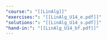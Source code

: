 ```yaml
---
"course:": "[[LinAlg]]"
"exercises:": "[[LinAlg_U14_e.pdf]]"
"solutions:": "[[LinAlg_U14_s.pdf]]"
"hand-in:": "[[LinAlg_U14_bf.pdf]]"
---
```

